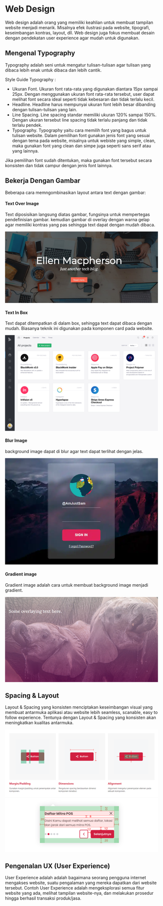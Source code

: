 # Web Design

Web design adalah orang yang memiliki keahlian untuk membuat tampilan website menjadi menarik. Misalnya efek ilustrasi pada website, tipografi, keseimbangan kontras, layout, dll. Web design juga fokus membuat desain dengan pendekatan user experience agar mudah untuk digunakan.

## Mengenal Typography

Typography adalah seni untuk mengatur tulisan-tulisan agar tulisan yang dibaca lebih enak untuk dibaca dan lebih cantik.

Style Guide Typography :
- Ukuran Font. Ukuran font rata-rata yang digunakan diantara 15px sampai 25px. Dengan menggunakan ukuran font rata-rata tersebut, user dapat melihat font secara ideal seperti tidak kebesaran dan tidak terlalu kecil.
- Headline. Headline harus mempunyai ukuran font lebih besar dibanding dengan tulisan-tulisan yang lain.
- Line Spacing. Line spacing standar memiliki ukuran 120% sampai 150%. Dengan ukuran tersebut line spacing tidak terlalu panjang dan tidak terlalu pendek.
- Typography. Typography yaitu cara memilih font yang bagus untuk tulisan website. Dalam pemilihan font gunakan jenis font yang sesuai dengan tema pada website, misalnya untuk webiste yang simple, clean, maka gunakan font yang clean dan simpe juga seperti sans serif atau yang lainnya.

Jika pemilihan font sudah ditentukan, maka gunakan font tersebut secara konsisten dan tidak campur dengan jenis font lainnya.

## Bekerja Dengan Gambar

Beberapa cara memngombinasikan layout antara text dengan gambar: 

#### Text Over Image
Text diposisikan langsung diatas gambar, fungsinya untuk mempertegas pendefinisian gambar. kemudian gambar di overlay dengan warna gelap agar memiliki kontras yang pas sehingga text dapat dengan mudah dibaca.

[![Overlay Images](overlay-example.jpg "Overlay image example")](https://dev.to/ellen_dev/two-ways-to-achieve-an-image-colour-overlay-with-css-eio)

#### Text In Box
Text dapat ditempatkan di dalam box, sehingga text dapat dibaca dengan mudah. Biasanya teknik ini digunakan pada komponen card pada website.

![Text in a box](text-on-card.png "Text in a box example")

#### Blur Image
background image dapat di blur agar text dapat terlihat dengan jelas.

[![Blur image](blur-image.png "Blur image example")](https://css-tricks.com/backdrop-filter-effect-with-css/)

#### Gradient image
Gradient image adalah cara untuk membuat background image menjadi gradient.

[![Gradient image](backgroung-image-gradient.png "Gradient image example")](https://webdevetc.com/blog/how-to-add-a-gradient-overlay-to-a-background-image-using-just-css-and-html/)

## Spacing & Layout

Layout & Spacing yang konsisten menciptakan keseimbangan visual yang membuat antarmuka aplikasi atau website lebih seamless, scanable, easy to follow experience. Tentunya dengan Layout & Spacing yang konsisten akan meningkatkan kualitas antarmuka.

![Layout & Spacing](spacing.png "Layout & Spacing example")
![Layout & Spacing](layouting.png "Layout & Spacing example")

## Pengenalan UX (User Experience)

User Experience adalah adalah bagaimana seorang pengguna internet mengakses website, suatu pengalaman yang mereka dapatkan dari website tersebut. Contoh User Experience adalah mengeksplorasi semua fitur website yang ada, melihat tampilan website-nya, dan melakukan prosedur hingga berhasil transaksi produk/jasa.